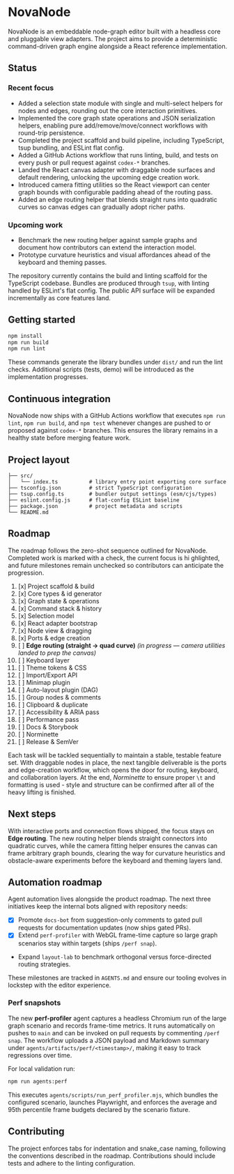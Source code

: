 # NovaNode

NovaNode is an embeddable node-graph editor built with a headless core and pluggable view adapters. The project aims to provide a deterministic command-driven graph engine alongside a React reference implementation.

## Status

### Recent focus

* Added a selection state module with single and multi-select helpers for nodes and edges, rounding out the core interaction primitives.
* Implemented the core graph state operations and JSON serialization helpers, enabling pure add/remove/move/connect workflows with round-trip persistence.
* Completed the project scaffold and build pipeline, including TypeScript, tsup bundling, and ESLint flat config.
* Added a GitHub Actions workflow that runs linting, build, and tests on every push or pull request against `codex-*` branches.
* Landed the React canvas adapter with draggable node surfaces and default rendering, unlocking the upcoming edge creation work.
* Introduced camera fitting utilities so the React viewport can center graph bounds with configurable padding ahead of the routing pass.
* Added an edge routing helper that blends straight runs into quadratic curves so canvas edges can gradually adopt richer paths.

### Upcoming work

* Benchmark the new routing helper against sample graphs and document how contributors can extend the interaction model.
* Prototype curvature heuristics and visual affordances ahead of the keyboard and theming passes.

The repository currently contains the build and linting scaffold for the TypeScript codebase. Bundles are produced through `tsup`, with linting handled by ESLint's flat config. The public API surface will be expanded incrementally as core features land.

## Getting started

```bash
npm install
npm run build
npm run lint
```

These commands generate the library bundles under `dist/` and run the lint checks. Additional scripts (tests, demo) will be introduced as the implementation progresses.

## Continuous integration

NovaNode now ships with a GitHub Actions workflow that executes `npm run lint`, `npm run build`, and `npm test` whenever changes are pushed to or proposed against `codex-*` branches. This ensures the library remains in a healthy state before merging feature work.

## Project layout

```
├── src/
│   └── index.ts          # library entry point exporting core surface
├── tsconfig.json         # strict TypeScript configuration
├── tsup.config.ts        # bundler output settings (esm/cjs/types)
├── eslint.config.js      # flat-config ESLint baseline
├── package.json          # project metadata and scripts
└── README.md
```

## Roadmap

The roadmap follows the zero-shot sequence outlined for NovaNode. Completed work is marked with a check, the current focus is hi
ghlighted, and future milestones remain unchecked so contributors can anticipate the progression.

1. [x] Project scaffold & build
2. [x] Core types & id generator
3. [x] Graph state & operations
4. [x] Command stack & history
5. [x] Selection model
6. [x] React adapter bootstrap
7. [x] Node view & dragging
8. [x] Ports & edge creation
9. [ ] **Edge routing (straight → quad curve)** *(in progress — camera utilities landed to prep the canvas)*
10. [ ] Keyboard layer
11. [ ] Theme tokens & CSS
12. [ ] Import/Export API
13. [ ] Minimap plugin
14. [ ] Auto-layout plugin (DAG)
15. [ ] Group nodes & comments
16. [ ] Clipboard & duplicate
17. [ ] Accessibility & ARIA pass
18. [ ] Performance pass
19. [ ] Docs & Storybook
20. [ ] Norminette
21. [ ] Release & SemVer

Each task will be tackled sequentially to maintain a stable, testable feature set. With draggable nodes in place, the next tangible deliverable is the ports and edge-creation workflow, which opens the door for routing, keyboard, and collaboration layers. At the end, *Norminette* to ensure proper `\t` and formatting is used - style and structure can be confirmed after all of the heavy lifting is finished.

## Next steps

With interactive ports and connection flows shipped, the focus stays on **Edge routing**. The new routing helper blends straight connectors into quadratic curves, while the camera fitting helper ensures the canvas can frame arbitrary graph bounds, clearing the way for curvature heuristics and obstacle-aware experiments before the keyboard and theming layers land.

## Automation roadmap

Agent automation lives alongside the product roadmap. The next three initiatives keep the internal bots aligned with repository needs:

* [x] Promote `docs-bot` from suggestion-only comments to gated pull requests for documentation updates (now ships gated PRs).
* [x] Extend `perf-profiler` with WebGL frame-time capture so large graph scenarios stay within targets (ships `/perf snap`).
* Expand `layout-lab` to benchmark orthogonal versus force-directed routing strategies.

These milestones are tracked in `AGENTS.md` and ensure our tooling evolves in lockstep with the editor experience.

### Perf snapshots

The new **perf-profiler** agent captures a headless Chromium run of the large graph scenario and records frame-time metrics. It runs automatically on pushes to `main` and can be invoked on pull requests by commenting `/perf snap`. The workflow uploads a JSON payload and Markdown summary under `agents/artifacts/perf/<timestamp>/`, making it easy to track regressions over time.

For local validation run:

```bash
npm run agents:perf
```

This executes `agents/scripts/run_perf_profiler.mjs`, which bundles the configured scenario, launches Playwright, and enforces the average and 95th percentile frame budgets declared by the scenario fixture.

## Contributing

The project enforces tabs for indentation and snake_case naming, following the conventions described in the roadmap. Contributions should include tests and adhere to the linting configuration.

